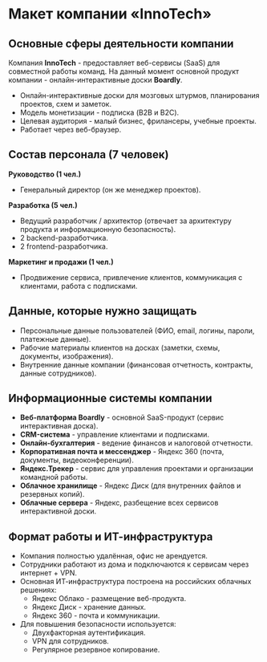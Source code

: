 # Макет компании «InnoTech»

## Основные сферы деятельности компании
Компания **InnoTech** - предоставляет веб-сервисы (SaaS) для совместной работы команд.
На данный момент основной продукт компании - онлайн-интерактивные доски **Boardly**.

- Онлайн-интерактивные доски для мозговых штурмов, планирования проектов, схем и заметок.
- Модель монетизации - подписка (B2B и B2C).
- Целевая аудитория - малый бизнес, фрилансеры, учебные проекты.
- Работает через веб-браузер.

## Состав персонала (7 человек)
**Руководство (1 чел.)**
- Генеральный директор (он же менеджер проектов).

**Разработка (5 чел.)**
- Ведущий разработчик / архитектор (отвечает за архитектуру продукта и информационную безопасность).
- 2 backend-разработчика.
- 2 frontend-разработчика.

**Маркетинг и продажи (1 чел.)**
- Продвижение сервиса, привлечение клиентов, коммуникация с клиентами, работа с подписками.

## Данные, которые нужно защищать
- Персональные данные пользователей (ФИО, email, логины, пароли, платежные данные).
- Рабочие материалы клиентов на досках (заметки, схемы, документы, изображения).
- Внутренние данные компании (финансовая отчетность, контракты, данные сотрудников).

## Информационные системы компании
- **Веб-платформа Boardly** - основной SaaS-продукт (сервис интерактивная доска).
- **CRM-система** - управление клиентами и подписками.
- **Онлайн-бухгалтерия** - ведение финансов и налоговой отчетности.
- **Корпоративная почта и мессенджер** - Яндекс 360 (почта, документы, видеоконференции).
- **Яндекс.Трекер** - сервис для управления проектами и организации командной работы.
- **Облачное хранилище** - Яндекс Диск (для внутренних файлов и резервных копий).
- **Облачные сервера** - Яндекс, разбещение всех сервисов интерактивной доски.

## Формат работы и ИТ-инфраструктура
- Компания полностью удалённая, офис не арендуется.
- Сотрудники работают из дома и подключаются к сервисам через интернет + VPN.
- Основная ИТ-инфраструктура построена на российских облачных решениях:
    - Яндекс Облако - размещение веб-продукта.
    - Яндекс Диск - хранение данных.
    - Яндекс 360 - почта и коммуникации.
- Для повышения безопасности используется:
    - Двухфакторная аутентификация.
    - VPN для сотрудников.
    - Регулярное резервное копирование.  
